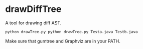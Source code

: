 # drawDiffTree

A tool for drawing diff AST.
```
python drawTree.py python drawTree.py Testa.java Testb.java
```

Make sure that gumtree and Graphviz are in your PATH.

